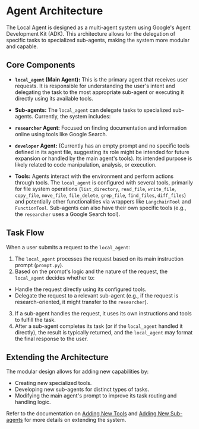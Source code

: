 # Agent Architecture

The Local Agent is designed as a multi-agent system using Google's Agent Development Kit (ADK). This architecture allows for the delegation of specific tasks to specialized sub-agents, making the system more modular and capable.

## Core Components

* **`local_agent` (Main Agent):** This is the primary agent that receives user requests. It is responsible for understanding the user's intent and delegating the task to the most appropriate sub-agent or executing it directly using its available tools.

* **Sub-agents:** The `local_agent` can delegate tasks to specialized sub-agents. Currently, the system includes:
 * **`researcher` Agent:** Focused on finding documentation and information online using tools like Google Search.
 * **`developer` Agent:** (Currently has an empty prompt and no specific tools defined in its agent file, suggesting its role might be intended for future expansion or handled by the main agent's tools). Its intended purpose is likely related to code manipulation, analysis, or execution.

* **Tools:** Agents interact with the environment and perform actions through tools. The `local_agent` is configured with several tools, primarily for file system operations (`list_directory`, `read_file`, `write_file`, `copy_file`, `move_file`, `file_delete`, `grep_file`, `find_files`, `diff_files`) and potentially other functionalities via wrappers like `LangchainTool` and `FunctionTool`. Sub-agents can also have their own specific tools (e.g., the `researcher` uses a Google Search tool).

## Task Flow

When a user submits a request to the `local_agent`:

1. The `local_agent` processes the request based on its main instruction prompt (`prompt.py`).
2. Based on the prompt's logic and the nature of the request, the `local_agent` decides whether to:
 * Handle the request directly using its configured tools.
 * Delegate the request to a relevant sub-agent (e.g., if the request is research-oriented, it might transfer to the `researcher`).
3. If a sub-agent handles the request, it uses its own instructions and tools to fulfill the task.
4. After a sub-agent completes its task (or if the `local_agent` handled it directly), the result is typically returned, and the `local_agent` may format the final response to the user.

## Extending the Architecture

The modular design allows for adding new capabilities by:

* Creating new specialized tools.
* Developing new sub-agents for distinct types of tasks.
* Modifying the main agent's prompt to improve its task routing and handling logic.

Refer to the documentation on [Adding New Tools](adding_tools.md) and [Adding New Sub-agents](adding_sub_agents.md) for more details on extending the system.
